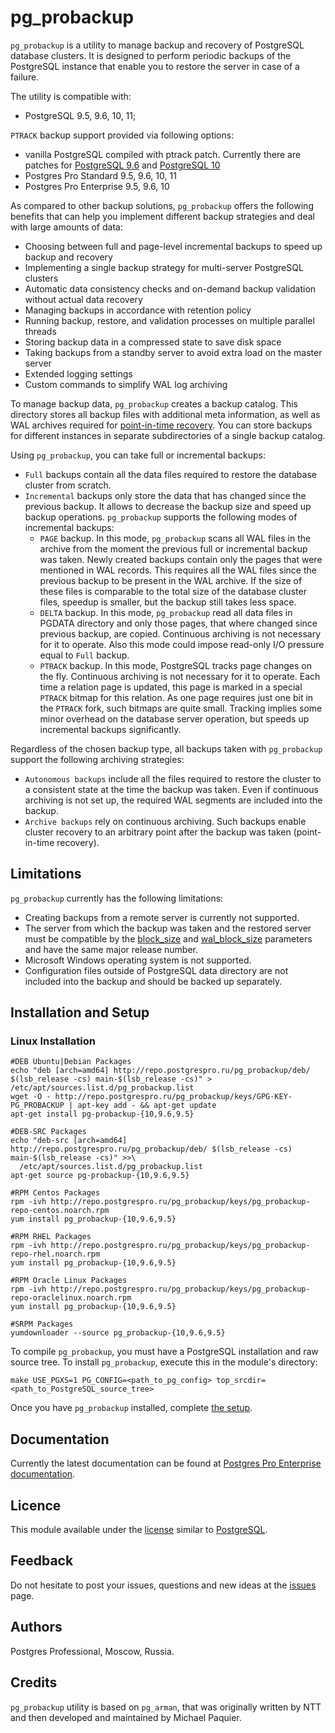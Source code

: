 # pg_probackup

`pg_probackup` is a utility to manage backup and recovery of PostgreSQL database clusters. It is designed to perform periodic backups of the PostgreSQL instance that enable you to restore the server in case of a failure.

The utility is compatible with:
* PostgreSQL 9.5, 9.6, 10, 11;

`PTRACK` backup support provided via following options:
* vanilla PostgreSQL compiled with ptrack patch. Currently there are patches for [PostgreSQL 9.6](https://gist.githubusercontent.com/gsmol/5b615c971dfd461c76ef41a118ff4d97/raw/e471251983f14e980041f43bea7709b8246f4178/ptrack_9.6.6_v1.5.patch) and [PostgreSQL 10](https://gist.githubusercontent.com/gsmol/be8ee2a132b88463821021fd910d960e/raw/de24f9499f4f314a4a3e5fae5ed4edb945964df8/ptrack_10.1_v1.5.patch)
* Postgres Pro Standard 9.5, 9.6, 10, 11
* Postgres Pro Enterprise 9.5, 9.6, 10

As compared to other backup solutions, `pg_probackup` offers the following benefits that can help you implement different backup strategies and deal with large amounts of data:
* Choosing between full and page-level incremental backups to speed up backup and recovery
* Implementing a single backup strategy for multi-server PostgreSQL clusters
* Automatic data consistency checks and on-demand backup validation without actual data recovery
* Managing backups in accordance with retention policy
* Running backup, restore, and validation processes on multiple parallel threads
* Storing backup data in a compressed state to save disk space
* Taking backups from a standby server to avoid extra load on the master server
* Extended logging settings
* Custom commands to simplify WAL log archiving

To manage backup data, `pg_probackup` creates a backup catalog. This directory stores all backup files with additional meta information, as well as WAL archives required for [point-in-time recovery](https://postgrespro.com/docs/postgresql/current/continuous-archiving.html). You can store backups for different instances in separate subdirectories of a single backup catalog.

Using `pg_probackup`, you can take full or incremental backups:
* `Full` backups contain all the data files required to restore the database cluster from scratch.
* `Incremental` backups only store the data that has changed since the previous backup. It allows to decrease the backup size and speed up backup operations. `pg_probackup` supports the following modes of incremental backups:
  * `PAGE` backup. In this mode, `pg_probackup` scans all WAL files in the archive from the moment the previous full or incremental backup was taken. Newly created backups contain only the pages that were mentioned in WAL records. This requires all the WAL files since the previous backup to be present in the WAL archive. If the size of these files is comparable to the total size of the database cluster files, speedup is smaller, but the backup still takes less space.
  * `DELTA` backup. In this mode, `pg_probackup` read all data files in PGDATA directory and only those pages, that where changed since previous backup, are copied. Continuous archiving is not necessary for it to operate. Also this mode could impose read-only I/O pressure equal to `Full` backup.
  * `PTRACK` backup. In this mode, PostgreSQL tracks page changes on the fly. Continuous archiving is not necessary for it to operate. Each time a relation page is updated, this page is marked in a special `PTRACK` bitmap for this relation. As one page requires just one bit in the `PTRACK` fork, such bitmaps are quite small. Tracking implies some minor overhead on the database server operation, but speeds up incremental backups significantly.

Regardless of the chosen backup type, all backups taken with `pg_probackup` support the following archiving strategies:
* `Autonomous backups` include all the files required to restore the cluster to a consistent state at the time the backup was taken. Even if continuous archiving is not set up, the required WAL segments are included into the backup.
* `Archive backups` rely on continuous archiving. Such backups enable cluster recovery to an arbitrary point after the backup was taken (point-in-time recovery).

## Limitations

`pg_probackup` currently has the following limitations:
* Creating backups from a remote server is currently not supported.
* The server from which the backup was taken and the restored server must be compatible by the [block_size](https://postgrespro.com/docs/postgresql/current/runtime-config-preset#GUC-BLOCK-SIZE) and [wal_block_size](https://postgrespro.com/docs/postgresql/current/runtime-config-preset#GUC-WAL-BLOCK-SIZE) parameters and have the same major release number.
* Microsoft Windows operating system is not supported.
* Configuration files outside of PostgreSQL data directory are not included into the backup and should be backed up separately.

## Installation and Setup
### Linux Installation
```shell
#DEB Ubuntu|Debian Packages
echo "deb [arch=amd64] http://repo.postgrespro.ru/pg_probackup/deb/ $(lsb_release -cs) main-$(lsb_release -cs)" > /etc/apt/sources.list.d/pg_probackup.list
wget -O - http://repo.postgrespro.ru/pg_probackup/keys/GPG-KEY-PG_PROBACKUP | apt-key add - && apt-get update
apt-get install pg-probackup-{10,9.6,9.5}

#DEB-SRC Packages
echo "deb-src [arch=amd64] http://repo.postgrespro.ru/pg_probackup/deb/ $(lsb_release -cs) main-$(lsb_release -cs)" >>\
  /etc/apt/sources.list.d/pg_probackup.list
apt-get source pg-probackup-{10,9.6,9.5}

#RPM Centos Packages
rpm -ivh http://repo.postgrespro.ru/pg_probackup/keys/pg_probackup-repo-centos.noarch.rpm
yum install pg_probackup-{10,9.6,9.5}

#RPM RHEL Packages
rpm -ivh http://repo.postgrespro.ru/pg_probackup/keys/pg_probackup-repo-rhel.noarch.rpm
yum install pg_probackup-{10,9.6,9.5}

#RPM Oracle Linux Packages
rpm -ivh http://repo.postgrespro.ru/pg_probackup/keys/pg_probackup-repo-oraclelinux.noarch.rpm
yum install pg_probackup-{10,9.6,9.5}

#SRPM Packages
yumdownloader --source pg_probackup-{10,9.6,9.5}
```

To compile `pg_probackup`, you must have a PostgreSQL installation and raw source tree. To install `pg_probackup`, execute this in the module's directory:

```shell
make USE_PGXS=1 PG_CONFIG=<path_to_pg_config> top_srcdir=<path_to_PostgreSQL_source_tree>
```

Once you have `pg_probackup` installed, complete [the setup](https://postgrespro.com/docs/postgrespro/current/app-pgprobackup.html#pg-probackup-install-and-setup).

## Documentation

Currently the latest documentation can be found at [Postgres Pro Enterprise documentation](https://postgrespro.com/docs/postgrespro/current/app-pgprobackup).

## Licence

This module available under the [license](LICENSE) similar to [PostgreSQL](https://www.postgresql.org/about/licence/).

## Feedback

Do not hesitate to post your issues, questions and new ideas at the [issues](https://github.com/postgrespro/pg_probackup/issues) page.

## Authors

Postgres Professional, Moscow, Russia.

## Credits

`pg_probackup` utility is based on `pg_arman`, that was originally written by NTT and then developed and maintained by Michael Paquier.
